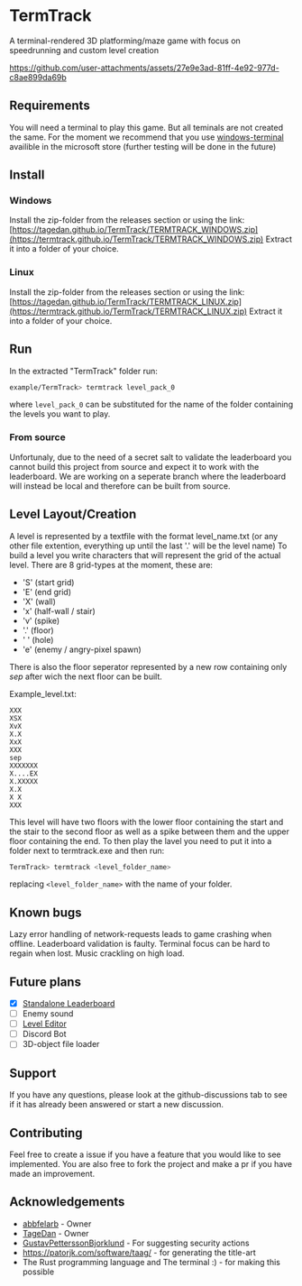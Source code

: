 # TermTrack
A terminal-rendered 3D platforming/maze game with focus on speedrunning and custom level creation

https://github.com/user-attachments/assets/27e9e3ad-81ff-4e92-977d-c8ae899da69b

## Requirements
You will need a terminal to play this game. But all teminals are not created the same. For the moment we recommend that you use [windows-terminal](https://www.microsoft.com/store/productId/9N0DX20HK701?ocid=pdpshare) availible in the microsoft store (further testing will be done in the future)

## Install
### Windows
Install the zip-folder from the releases section or using the link: [https://tagedan.github.io/TermTrack/TERMTRACK_WINDOWS.zip](https://termtrack.github.io/TermTrack/TERMTRACK_WINDOWS.zip)
Extract it into a folder of your choice.
### Linux
Install the zip-folder from the releases section or using the link: [https://tagedan.github.io/TermTrack/TERMTRACK_LINUX.zip](https://termtrack.github.io/TermTrack/TERMTRACK_LINUX.zip)
Extract it into a folder of your choice.

## Run
In the extracted "TermTrack" folder run:
```bash
example/TermTrack> termtrack level_pack_0
```
where ```level_pack_0``` can be substituted for the name of the folder containing the levels you want to play.

### From source
Unfortunaly, due to the need of a secret salt to validate the leaderboard you cannot build this project from source and expect it to work with the leaderboard. We are working on a seperate branch where the leaderboard will instead be local and therefore can be built from source.

## Level Layout/Creation
A level is represented by a textfile with the format level_name.txt (or any other file extention, everything up until the last '.' will be the level name)
To build a level you write characters that will represent the grid of the actual level. There are 8 grid-types at the moment, these are:

- 'S' (start grid)
- 'E' (end grid)
- 'X' (wall)
- 'x' (half-wall / stair)
- 'v' (spike)
- '.' (floor)
- ' ' (hole)
- 'e' (enemy / angry-pixel spawn)

There is also the floor seperator represented by a new row containing only *sep* after wich the next floor can be built.


Example_level.txt:
``` 
XXX
XSX
XvX
X.X
XxX
XXX
sep
XXXXXXX
X....EX
X.XXXXX
X.X
X X
XXX
```
This level will have two floors with the lower floor containing the start and the stair to the second floor as well as a spike between them and the upper floor containing the end.
To then play the lavel you need to put it into a folder next to termtrack.exe and then run:
```bash
TermTrack> termtrack <level_folder_name> 
```
replacing `<level_folder_name>` with the name of your folder.

## Known bugs
Lazy error handling of network-requests leads to game crashing when offline. 
Leaderboard validation is faulty. 
Terminal focus can be hard to regain when lost.
Music crackling on high load.

## Future plans
- [X] [Standalone Leaderboard](https://github.com/TermTrack/TrackLeaderboard)
- [ ] Enemy sound
- [ ] [Level Editor](https://github.com/TermTrack/TrackEditor)
- [ ] Discord Bot
- [ ] 3D-object file loader

## Support
If you have any questions, please look at the github-discussions tab to see if it has already been answered or start a new discussion.

## Contributing
Feel free to create a issue if you have a feature that you would like to see implemented. You are also free to fork the project and make a pr if you have made an improvement.

## Acknowledgements
- [abbfelarb](https://github.com/abbfelarb) - Owner
- [TageDan](https://github.com/TageDan) - Owner
- [GustavPetterssonBjorklund](https://github.com/GustavPetterssonBjorklund) - For suggesting security actions
- https://patorjk.com/software/taag/ - for generating the title-art
- The Rust programming language and The terminal :) - for making this possible

